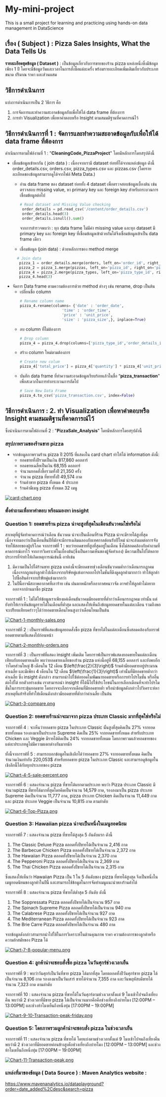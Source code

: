 # My-mini-project
This is a small project for learning and practicing using hands-on data management in DataScience

## เรื่อง ( Subject ) : Pizza Sales Insights, What the Data Tells Us
**รายละเอียดชุดข้อมูล ( Dataset )** : เป็นข้อมูลเกี่ยวกับการขายของร้าน pizza แหล่งหนึ่งซึ่งมีข้อมูลเพียง 1 ปี โดยจะมีข้อมูลวันและเวลาในการสั่งซื้อแต่ละครั้ง พร้อมรายละเอียดเพิ่มเติมเกี่ยวกับประเภท ขนาด ปริมาณ ราคา และส่วนผสม


## วิธีการดำเนินการ
แบ่งการดำเนินการเป็น 2 วิธีการ คือ
1.	การจัดการและทำความสะอาดข้อมูลกับเพื่อให้ได้ data frame ที่ต้องการ
2.	การทำ Visualization เพื่อหาคำตอบหรือ Insight ตามสมมติฐานที่คาดการณ์ไว้

## วิธีการดำเนินการที่ 1 : จัดการและทำความสะอาดข้อมูลกับเพื่อให้ได้ data frame ที่ต้องการ
ดำเนินการตามไฟล์งานที่ 1 : "**CleaningCode_PizzaProject**" โดยมีหลักการโดยสรุปดังนี้

- เชื่อมข้อมูลเข้าหากัน ( join data ) : เนื่องจากเรามี dataset ย่อยที่ได้จากแหล่งข้อมูล ดังนี้ order_details.csv, orders.csv, pizza_types.csv และ pizzas.csv (โดยรายละเอียดของข้อมูลสามารถดูได้จากไฟล์ Meta Data.)
   * อ่าน data frame ของ dataset ย่อยทั้ง 4 dataset เพื่อตรวจสอบข้อมูลเบื้องต้น เช่น ตรวจสอบ missing value, หา primary key และ foreign key สำหรับกระบวนการเชื่อมข้อมูลต่อไป
     ``` python
     # Read dataset and Missing Value checking 
      order_details = pd.read_csv('/content/order_details.csv')
      order_details.head(3)
      order_details.isnull().sum()       
     ```     
     จากการสำรวจพบว่า : ทุก data frame ไม่มีค่า missing value และทุก dataset มี primary key และ foreign key ที่เชื่อมข้อมูลเข้าด้วยกันได้จึงเชื่อมข้อมูลเข้าเป็น data frame เดียว
     
   * เชื่อมข้อมูล (join data) : ด้วยหลักการของ method merge 	 
    ```python
      # Join data
       pizza_1 = order_details.merge(orders, left_on='order_id', right_on='order_id')
       pizza_2 = pizza_1.merge(pizzas, left_on='pizza_id', right_on='pizza_id')
       pizza_4 = pizza_2.merge(pizza_types, left_on='pizza_type_id', right_on='pizza_type_id')
       pizza_4.head(3)
    ```
- จัดการ Data frame ตามความต้องการด้วย method ต่างๆ เช่น rename, drop เป็นต้น
    * เปลี่ยนชื่อ column
      ```python
      # Rename column name
      pizza_4.rename(columns= {'date' : 'order_date',
                         'time' : 'order_time',
                         'price' : 'unit_price',
                         'size' : 'pizza_size',}, inplace=True)
      ```
    * ลบ column ที่ไม่ต้องการ 
      ```python
      # Drop column
      pizza_4 = pizza_4.drop(columns=['pizza_type_id','order_details_id'])

      ```
    * สร้าง column ใหม่ตามต้องการ
      ```python
      # Create new colum
      pizza_4['total_price'] = pizza_4['quantity'] * pizza_4['unit_price']
      ```
    * บันทึก data frame ที่ทำความสะอาดข้อมูลเรียบร้อยแล้วในชื่อ “**pizza_transaction**” เพื่อสะดวกในการทำกระบวนการถัดไป
      ```python
      # Save New Data Frame
      pizza_4.to_csv('pizza_transaction.csv', index=False)
      ```
      
## วิธีการดำเนินการ : 2. ทำ Visualization เพื่อหาคำตอบหรือ Insight ตามสมมติฐานที่คาดการณ์ไว้
ซึ่งนำเนินการตามไฟล์งานที่ 2 : "**PizzaSale_Analysis**" โดยมีหลักการโดยสรุปดังนี้
### สรุปภาพรวมของร้านขาย pizza
* จากข้อมูลภาพรวมร้าน pizza ปี 2015 ที่แสดงใน card chart ทำให้ได้ information ดังนี้:
    * ยอดขายทั้งปีรวมเป็นเงิน 817,860 ดอลลาร์
    * ยอดขายเฉลี่ยเป็นเงิน 68,155 ดอลลาร์
    * จำนวนยอดสั่งซื้อรวมทั้งปี 21,350 ครั้ง
    * จำนวน pizza ที่ขายทั้งปี 49,574 ถาด
    * ร้านค้าขาย pizza ทั้งหมด 4 ประเภท
    * ร้านค้ามีเมนู pizza ทั้งหมด 32 เมนู
      
[![card-chart.png](https://i.postimg.cc/bNcp8wGs/card-chart.png)](https://postimg.cc/bdTK989h)

  ### ตั้งคำถามเพื่อหาคำตอบ พร้อมมองหา insight
### Question 1: ยอดขายร้าน pizza น่าจะสูงที่สุดในเดือนธันวาคมใช่หรือไม่
สาเหตุที่ผู้จัดทำคาดการณ์ว่าเดือน ธันวาคม น่าจะเป็นเดือนที่ร้าน Pizza น่าจะมีรายได้สูงที่สุดเนื่องจากมองว่าเป็นเดือนสิ้นปีที่มักจะมีการเฉลิมฉลองกับเทศกาลต้อนรับปีใหม่ น่าจะส่งผลต่อการจับจ่ายใช้สอยของผู้บริโภค จากกราฟที่ 1 : พบว่ายอดขายที่สูงที่สุดอยู่ในเดือน ซึ่งไม่สอดคล้องกับคำถามที่คาดการณ์เอาไว้ จากการวิเคราะห์ในเบื้องต้น(ซึ่งเป็นความเห็นของผู้จัดทำเอง) มีความเป็นไปได้หลายประการที่จำทำให้เกิดเหตุการณ์เช่นนี้ อาทิเช่น

1. มีความเป็นไปได้ร้านขาย pizza แหล่งนี้จะมียอดขายช่วงเดือนธันวาคมต่ำกว่าเดือนกรกฎาคม เนื่องจากถูกแย่งลูกค้าไปเนื่องจากบริษัทคู่แข่งอาจออกโปรโมชั่นที่ดึงดูดลูกค้ามากกว่า ทำให้ลูกค้าไปซื้อสินค้าจากบริษัทคู่แข่งมากกว่า
2. ในปีนี้อาจมีสภาพอากาศที่เลวร้าย เช่น ฝนตกหนักหรืออากาศหนาวจัด อาจทำให้ลูกค้าไม่อยากออกจากบ้านมาซื้อ pizza

จากกราฟที่ 1 : ไม่ได้ให้ข้อมูลเราเพียงแค่เดือนธันวาคมมียอดขายที่ต่ำกว่าเดือนกรกฎาคม เท่านั้น แต่ยังทำให้เราเห็นข้อมูลรายได้ในเดือนที่ต่ำสุด และแสดงให้เห็นถึงข้อมูลยอดขายในแต่ละเดือน รวมถึงพอจะเปรียบเทียบคร่าวๆได้ว่ายอดขายเดือนไหนสูงกว่าเดือนไหนเป็นต้น

[![Chart-1-monthly-sales.png](https://i.postimg.cc/pdt2ZXHw/Chart-1-monthly-sales.png)](https://postimg.cc/5Xnd9Jjg)

จากกราฟที่ 2 : เป็นกราฟที่แสดงข้อมูลยอดสั่งซื้อ pizza ที่ขายได้ในแต่ละเดือนซึ่งสอดคล้องกับกราฟยอดขายตามที่แสดงไปก่อนหน้า

[![Chart-2-monthly-orders.png](https://i.postimg.cc/rmVMBnzg/Chart-2-monthly-orders.png)](https://postimg.cc/v1NJ9vr6)

จากกราฟที่ 3 : เป็นกราฟที่แสดง insight เพิ่มเติม โดยกราฟเป็นกราฟแสดงยอดขายในแต่ละเดือนเทียบกับยอดขายเฉลี่ย พบว่ายอดขายเฉลี่ยของร้าน pizza แห่งนี้อยู่ที่ 68,155 ดอลลาร์ และยังพบอีกว่าโดยส่วนใหญ่ 8 เดือนใน 12 เดือน $\left(\frac{2}{3}\right)$ ร้านค้ามียอดขายอยู่ประมาณค่าเฉลี่ย และมีเพียง 4 เดือนใน 12 เดือน $\left(\frac{1}{3}\right)$ เท่านั้นที่มียอดขายต่ำกว่าค่าเฉลี่ย ซึ่ง insight ดังกล่าว สามารถนำไปใช้ต่อยอดในพัฒนายอดขายหรือการทำโปรโมชั่น หรืออื่นต่อไปได้ ยกตัวอย่างเช่น เราสามารถนำ insight ที่ได้นี้ไปใช้ประโยชน์ในการเลือกเดือนที่จะทำโปรโมชั่นในการกระตุ้นยอดขาย โดยอาจจะเลือกจากเดือนที่มียอดขายต่ำ หรือนำข้อมูลดังกล่าวไปวิเคราะห์หาสาเหตุที่แท้จริงที่ทำให้เดือนดังกล่าวมียอดขายที่ต่ำกว่าค่าเฉลี่ย เป็นต้น

[![Chart-3-compare.png](https://i.postimg.cc/X7R3j7pr/Chart-3-compare.png)](https://postimg.cc/8jmxwGdG)

### Question 2: ยอดขายร้านน่าจะมาจาก pizza ประเภท Classic มากที่สุดใช่หรือไม่
จากกราฟที่ 4 :  จะเห็นว่ายอดขาย pizza ในประเภท Classic นั้นสูงที่สุดคิดเป็น 27% จากยอดขายทั้งหมด  รองลงมาเป็นประเภท Supreme คิดเป็น 25% จากยอดขายทั้งหมด สำหรับประเภท Chicken และ Veggie มีรายได้คิดเป็น 24% จากยอดขายทั้งหมด โดยภาพรวมแล้วยอดขายของแต่ละประเภทดูไม่มีความแตกต่างกันมากนัก

ทั้งนี้จากกราฟที่ 5 : สามารถบอกข้อมูลในเชิงลึกได้ว่ายอดขาย 27% จากยอดขายทั้งหมด คิดเป็นจำนวนเงินเท่ากับ 220,053$ สำหรับยอดขาย pizza ในประเภท Classic และสามารถดูข้อมูลในเชิงลึกนี้ได้กับทุกประเภทของ pizza 

[![Chart-4-5-sale-percent.png](https://i.postimg.cc/g0DPHV4h/Chart-4-5-sale-percent.png)](https://postimg.cc/t1YfXVKR)

จากกราฟที่ 6 : แสดงจำนวน pizza ที่ขายได้แยกตามประเภท พบว่า Pizza ประเภท Classic มีจำนวนpizza ที่ขายได้มากที่สุดโดยคิดเป็นจำนวน 14,579 ถาด, รองลงมาเป็น pizza ประเภท Supreme คิดเป็นจำนวน 11,777 ถาด, pizza ประเภท Chicken คิดเป็นจำนวน 11,449 ถาด และ pizza ประเภท Veggie เป็นจำนวน 10,815 ถาด ตามลำดับ

[![Chart-6-Top-Pizza.png](https://i.postimg.cc/269RPCs8/Chart-6-Top-Pizza.png)](https://postimg.cc/YGFsFB2J)

### Question 3: Hawaiian pizza น่าจะเป็นหนึ่งในเมนูยอดนิยม
จากกราฟที่ 7 : แสดงจำนวน pizza ที่ขายได้สูงสุด 5 อันดับแรก ดังนี้
1. The Classic Deluxe Pizza ตลอดทั้งปีขายได้เป็นจำนวน 2,416 ถาด 
2. The Barbecue Chicken Pizza ตลอดทั้งปีขายได้เป็นจำนวน 2,372 ถาด
3. The Hawaiian Pizza ตลอดทั้งปีขายได้เป็นจำนวน 2,370 ถาด
4. The Pepperoni Pizza ตลอดทั้งปีขายได้เป็นจำนวน 2,369 ถาด
5. The Thai Chicken Pizza ตลอดทั้งปีขายได้เป็นจำนวน 2,315 ถาด
   
ซึ่งแสดงให้เห็นว่า Hawaiian Pizza เป็น 1 ใน 5 อันดับของ pizza ที่ขายได้สูงสุด จึงเป็นหนึ่งในเมนูยอดนิยมของลูกค้าในปีนี้ และสามารถใช้ข้อมูลในการจัดทำเมนูแนะนำของร้านค้าได้

จากกราฟที่ 8 : แสดงจำนวน pizza ที่ขายได้ต่ำสุด 5 อันดับ ดังนี้
1. The Soppressata Pizza ตลอดทั้งปีขายได้เป็นจำนวน 957 ถาด 
2. The Spinach Supreme Pizza ตลอดทั้งปีขายได้เป็นจำนวน 940 ถาด
3. The Calabrese Pizza ตลอดทั้งปีขายได้เป็นจำนวน 927 ถาด
4. The Mediterranean Pizza ตลอดทั้งปีขายได้เป็นจำนวน 923 ถาด
5. The Brie Carre Pizza ตลอดทั้งปีขายได้เป็นจำนวน 480 ถาด

จากข้อมูลดังกล่าวสามารถนำไปใช้ในการวิเคราะห์ในด้านคุณภาพ ราคา ความต้องการของลูกค้าหรือความล้าสมัยของ Pizza ได้

[![Chart-7-8-popular-menu.png](https://i.postimg.cc/pLJSw28b/Chart-7-8-popular-menu.png)](https://postimg.cc/Hrj351BB)

### Question 4: ลูกค้าน่าจะชอบสั่งซื้อ pizza ในวันศุกร์ช่วงเวลาเย็น
จากกราฟที่ 9 : พบว่าวันศุกร์เป็นวันที่ขาย pizza ได้มากที่สุด โดยตลอดทั้งปีวันศุกร์ขาย pizza ได้เป็นจำนวน 8,106 ถาด รองลงมาเป็นวันเสาร์ ขายได้จำนวน 7,355 ถาด และวันพฤหัสบดีขายได้จำนวน 7,323 ถาด ตามลำดับ 

จากกราฟที่ 10 : แสดงจำนวน pizza ที่ขายได้ในวันศุกร์ตามช่วงเวลาตั้งแต่ 9 โมงเช้าไปจนถึงเที่ยงคืน พบว่ามี 2 ช่วงเวลาที่มีขาย pizza ได้เป็นจำนวนมากคือคือช่วงเที่ยงถึงบ่ายโมง [12:00PM – 13:00PM] และช่วงห้าโมงเย็นถึงหนึ่งทุ่ม [17:00PM – 19:00PM]

[![Chart-9-10-Transaction-peak-friday.png](https://i.postimg.cc/sfBgsLw0/Chart-9-10-Transaction-peak-friday.png)](https://postimg.cc/5jVVmscw)

### Question 5: โดยภาพรวมลูกค้าน่าจะชอบสั่ง pizza ในช่วงเวลาเย็น
จากกราฟที่ 11 : แสดงจำนวน pizza ที่ขายได้ โดยแบ่งตามช่วงเวลาตั้งแต่ 9 โมงเช้าไปจนถึงเที่ยงคืน พบว่ามี 2 ช่วงเวลาที่มียอดขายค่อนข้างสูงคือช่วงเที่ยงถึงบ่ายโมง [12:00PM – 13:00PM] และช่วงห้าโมงเย็นถึงหนึ่งทุ่ม [17:00PM – 19:00PM]

[![Chart-11-Transaction-peak.png](https://i.postimg.cc/7Y0PT2v3/Chart-11-Transaction-peak.png)](https://postimg.cc/7fPrFbZh)

### แหล่งที่มาของข้อมูล ( Data Source ) : Maven Analytics  website :
https://www.mavenanalytics.io/dataplayground?order=date_added%2Cdesc&search=pizza

